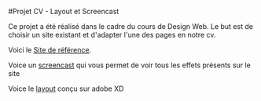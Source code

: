 #Projet CV - Layout et Screencast

Ce projet a été réalisé dans le cadre du cours de Design Web. Le but est de choisir un site existant et d'adapter l'une des pages en notre cv.

Voici le [Site de référence](https://conceptstudio.com/en/).

Voice un [screencast](#) qui vous permet de voir tous les effets présents sur le site

Voice le [layout](#) conçu sur adobe XD


